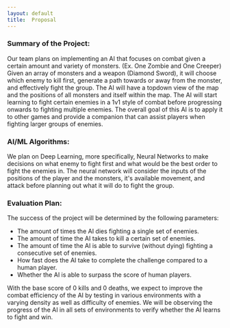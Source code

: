 ```yaml
---
layout: default
title:  Proposal
---
```


### Summary of the Project:
Our team plans on implementing an AI that focuses on combat given a certain amount and variety of monsters. (Ex. One Zombie and One Creeper) Given an array of monsters and a weapon (Diamond Sword), it will choose which enemy to kill first, generate a path towards or away from the monster, and effectively fight the group. The AI will have a topdown view of the map and the positions of all monsters and itself within the map. The AI will start learning to fight certain enemies in a 1v1 style of combat before progressing onwards to fighting multiple enemies. The overall goal of this AI is to apply it to other games and provide a companion that can assist players when fighting larger groups of enemies.

### AI/ML Algorithms:
We plan on Deep Learning, more specifically, Neural Networks to make decisions on what enemy to fight first and what would be the best order to fight the enemies in. The neural network will consider the inputs of the positions of the player and the monsters, it's available movement, and attack before planning out what it will do to fight the group.

### Evaluation Plan:
The success of the project will be determined by the following parameters:

- The amount of times the AI dies fighting a single set of enemies.
- The amount of time the AI takes to kill a certain set of enemies. 
- The amount of time the AI is able to survive (without dying) fighting a consecutive set of enemies.
- How fast does the AI take to complete the challenge compared to a human player.
- Whether the AI is able to surpass the score of human players.  

With the base score of 0 kills and 0 deaths, we expect to improve the combat efficiency of the AI by testing in various environments with a varying density as well as difficulty of enemies. We will be observing the progress of the AI in all sets of environments to verify whether the AI learns to fight and win.
